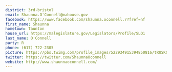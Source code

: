 ```yaml
---
district: 3rd-bristol
email: Shaunna.O'Connell@mahouse.gov
facebook: https://www.facebook.com/shaunna.oconnell.7?fref=nf
first_name: Shaunna
hometown: Taunton
house_url: https://malegislature.gov/Legislators/Profile/SLO1
last_name: O'Connell
party: R
phone: (617) 722-2305
picture: https://pbs.twimg.com/profile_images/522934915394850816/tRUSKO9__400x400.jpeg
twitter: https://twitter.com/ShaunnaOconnell
website: http://www.shaunnaoconnell.com/
---
```

